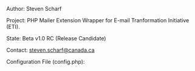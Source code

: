 Author: Steven Scharf

Project: PHP Mailer Extension Wrapper for E-mail Tranformation Initiative (ETI).

State: Beta v1.0 RC (Release Candidate)

Contact: steven.scharf@canada.ca

Configuration File (config.php):

<?php

define('MAIL_HOST', '');

define('MAIL_PORT', 587);

define('MAIL_USER', '');

define('MAIL_PASS', '');

define('MAIL_USER2', '');

define('MAIL_PASS2', '');

?>